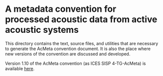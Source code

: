 # A metadata convention for processed acoustic data from active acoustic systems

This directory contains the text, source files, and utilities that are necessary to generate the AcMeta convention document. It is also the place where new versions of the convention are discussed and developed.

Version 1.10 of the AcMeta convention (as ICES SISP 4-TG-AcMeta) is available [here](https://www.ices.dk/sites/pub/Publication%20Reports/ICES%20Survey%20Protocols%20(SISP)/SISP-4%20A%20metadata%20convention%20for%20processed%20acoustic%20data%20from%20active%20acoustic%20systems.pdf).

